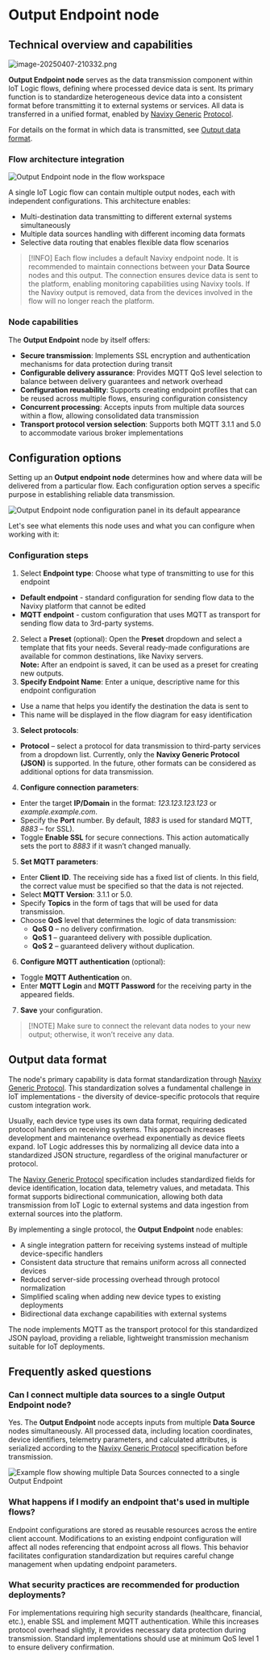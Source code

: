 # Output Endpoint node

## Technical overview and capabilities

![image-20250407-210332.png](../../../iot-logic/flow-management/attachments/image-20250407-210332.png)

**Output Endpoint node** serves as the data transmission component within IoT Logic flows, defining where processed device data is sent. Its primary function is to standardize heterogeneous device data into a consistent format before transmitting it to external systems or services. All data is transferred in a unified format, enabled by [Navixy Generic](https://www.navixy.com/docs/iot-logic-api/technologies/navixy-generic-protocol) [Protocol](https://squaregps.atlassian.net/wiki/spaces/NAV/pages/3107553589/Navixy+Generic+Protocol?atlOrigin=eyJpIjoiYjUyODU4MGFhODNhNDY3MzkyMTk2YjczMTVhOTg0ZTUiLCJwIjoiYyJ9).

For details on the format in which data is transmitted, see [Output data format](https://squaregps.atlassian.net/wiki/spaces/USERDOCSOLD/pages/3216933239/Output+Endpoint+node#Output-data-format).

### Flow architecture integration

![Output Endpoint node in the flow workspace](../../../iot-logic/flow-management/attachments/Output-endpoint-in-flow.webp)

A single IoT Logic flow can contain multiple output nodes, each with independent configurations. This architecture enables:

* Multi-destination data transmitting to different external systems simultaneously
* Multiple data sources handling with different incoming data formats
* Selective data routing that enables flexible data flow scenarios

> \[!INFO] Each flow includes a default Navixy endpoint node. It is recommended to maintain connections between your **Data Source** nodes and this output. The connection ensures device data is sent to the platform, enabling monitoring capabilities using Navixy tools. If the Navixy output is removed, data from the devices involved in the flow will no longer reach the platform.

### Node capabilities

The **Output Endpoint** node by itself offers:

* **Secure transmission**: Implements SSL encryption and authentication mechanisms for data protection during transit
* **Configurable delivery assurance**: Provides MQTT QoS level selection to balance between delivery guarantees and network overhead
* **Configuration reusability**: Supports creating endpoint profiles that can be reused across multiple flows, ensuring configuration consistency
* **Concurrent processing**: Accepts inputs from multiple data sources within a flow, allowing consolidated data transmission
* **Transport protocol version selection**: Supports both MQTT 3.1.1 and 5.0 to accommodate various broker implementations

## Configuration options

Setting up an **Output endpoint node** determines how and where data will be delivered from a particular flow. Each configuration option serves a specific purpose in establishing reliable data transmission.

![Output Endpoint node configuration panel in its default appearance](../../../iot-logic/flow-management/attachments/image-20250403-160749.png)

Let's see what elements this node uses and what you can configure when working with it:

### Configuration steps

1. Select **Endpoint type**: Choose what type of transmitting to use for this endpoint

* **Default endpoint** - standard configuration for sending flow data to the Navixy platform that cannot be edited
* **MQTT endpoint** - custom configuration that uses MQTT as transport for sending flow data to 3rd-party systems.

2. Select a **Preset** (optional): Open the **Preset** dropdown and select a template that fits your needs. Several ready-made configurations are available for common destinations, like Navixy servers.\
   **Note:** After an endpoint is saved, it can be used as a preset for creating new outputs.
3. **Specify Endpoint Name**: Enter a unique, descriptive name for this endpoint configuration

* Use a name that helps you identify the destination the data is sent to
* This name will be displayed in the flow diagram for easy identification

3. **Select protocols**:

* **Protocol** – select a protocol for data transmission to third-party services from a dropdown list. Currently, only the **Navixy Generic Protocol (JSON)** is supported. In the future, other formats can be considered as additional options for data transmission.

4. **Configure connection parameters**:

* Enter the target **IP/Domain** in the format: _123.123.123.123_ or _example.example.com_.
* Specify the **Port** number. By default, _1883_ is used for standard MQTT, _8883_ – for SSL).
* Toggle **Enable SSL** for secure connections. This action automatically sets the port to _8883_ if it wasn’t changed manually.

5. **Set MQTT parameters**:

* Enter **Client ID**. The receiving side has a fixed list of clients. In this field, the correct value must be specified so that the data is not rejected.
* Select **MQTT Version**: 3.1.1 or 5.0.
* Specify **Topics** in the form of tags that will be used for data transmission.
* Choose **QoS** level that determines the logic of data transmission:
  * **QoS 0** – no delivery confirmation.
  * **QoS 1** – guaranteed delivery with possible duplication.
  * **QoS 2** – guaranteed delivery without duplication.

6. **Configure MQTT authentication** (optional):

* Toggle **MQTT Authentication** on.
* Enter **MQTT Login** and **MQTT Password** for the receiving party in the appeared fields.

7. **Save** your configuration.

> \[!NOTE] Make sure to connect the relevant data nodes to your new output; otherwise, it won’t receive any data.

## Output data format

The node's primary capability is data format standardization through [Navixy Generic Protocol](https://www.navixy.com/docs/iot-logic-api/technologies/navixy-generic-protocol). This standardization solves a fundamental challenge in IoT implementations - the diversity of device-specific protocols that require custom integration work.

Usually, each device type uses its own data format, requiring dedicated protocol handlers on receiving systems. This approach increases development and maintenance overhead exponentially as device fleets expand. IoT Logic addresses this by normalizing all device data into a standardized JSON structure, regardless of the original manufacturer or protocol.

The [Navixy Generic Protocol](https://www.navixy.com/docs/iot-logic-api/technologies/navixy-generic-protocol) specification includes standardized fields for device identification, location data, telemetry values, and metadata. This format supports bidirectional communication, allowing both data transmission from IoT Logic to external systems and data ingestion from external sources into the platform.

By implementing a single protocol, the **Output Endpoint** node enables:

* A single integration pattern for receiving systems instead of multiple device-specific handlers
* Consistent data structure that remains uniform across all connected devices
* Reduced server-side processing overhead through protocol normalization
* Simplified scaling when adding new device types to existing deployments
* Bidirectional data exchange capabilities with external systems

The node implements MQTT as the transport protocol for this standardized JSON payload, providing a reliable, lightweight transmission mechanism suitable for IoT deployments.

## Frequently asked questions

### Can I connect multiple data sources to a single Output Endpoint node?

Yes. The **Output Endpoint** node accepts inputs from multiple **Data Source** nodes simultaneously. All processed data, including location coordinates, device identifiers, telemetry parameters, and calculated attributes, is serialized according to the [Navixy Generic Protocol](https://www.navixy.com/docs/iot-logic-api/technologies/navixy-generic-protocol) specification before transmission.

![Example flow showing multiple Data Sources connected to a single Output Endpoint](../../../iot-logic/flow-management/attachments/image-20250404-105858.png)

### What happens if I modify an endpoint that's used in multiple flows?

Endpoint configurations are stored as reusable resources across the entire client account. Modifications to an existing endpoint configuration will affect all nodes referencing that endpoint across all flows. This behavior facilitates configuration standardization but requires careful change management when updating endpoint parameters.

### What security practices are recommended for production deployments?

For implementations requiring high security standards (healthcare, financial, etc.), enable SSL and implement MQTT authentication. While this increases protocol overhead slightly, it provides necessary data protection during transmission. Standard implementations should use at minimum QoS level 1 to ensure delivery confirmation.
